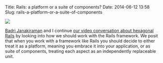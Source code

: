 Title: Rails: a platform or a suite of components?
Date: 2014-06-12 13:58
Slug: rails-a-platform-or-a-suite-of-components

<div class="img floating">

[![](http://martinfowler.com/snips/badri.jpg)](http://martinfowler.com/articles/badri-hexagonal)

</div>

[Badri Janakiraman](https://twitter.com/badrij) and I continue [our
video conversation about hexagonal
Rails](http://martinfowler.com/articles/badri-hexagonal) by looking into
how we should work with the Rails framework. We posit that when you work
with a framework like Rails you should decide to either treat it as a
platform, meaning you embrace it into your application, or as suite of
components, treating each aspect as an independently replaceable unit.

</p>

